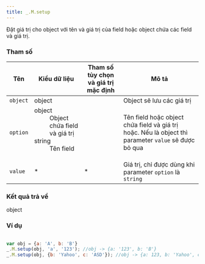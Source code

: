 ```yaml
---
title: _.M.setup
---
```


Đặt giá trị cho object với tên và giá trị của field hoặc object chứa các field và giá trị.

### Tham số
<table class="table table-striped">
    <thead>
    <tr>
        <th>Tên</th>
        <th>Kiểu dữ liệu</th>
        <th>Tham số tùy chọn và giá trị mặc định</th>
        <th>Mô tả</th>
    </tr>
    </thead>
    <tbody>
    <tr>
        <td><code>object</code></td>
        <td>object</td>
        <td></td>
        <td>Object sẽ lưu các giá trị</td>
    </tr>
    <tr>
        <td><code>option</code></td>
        <td>
            <dl class="dl-horizontal">
                <dt>object</dt>
                <dd>Object chứa field và giá trị</dd>
                <dt>string</dt>
                <dd>Tên field</dd>
            </dl>
        </td>
        <td></td>
        <td>Tên field hoặc object chứa field và giá trị hoặc. Nếu là object thì parameter <code>value</code> sẽ được bỏ
            qua
        </td>
    </tr>
    <tr>
        <td><code>value</code></td>
        <td>*</td>
        <td>*</td>
        <td>Giá trị, chỉ được dùng khi parameter <code>option</code> là <code>string</code></td>
    </tr>
    </tbody>
</table>

### Kết quả trả về
<dl class="dl-horizontal">
    <dt>object</dt>
    <dd></dd>
</dl>

### Ví dụ
```js

var obj = {a: 'A', b: 'B'}
_.M.setup(obj, 'a', '123'); //obj -> {a: '123', b: 'B'}
_.M.setup(obj, {b: 'Yahoo', c: 'ASD'}); //obj -> {a: 123, b: 'Yahoo', c: 'ASD'}
```
